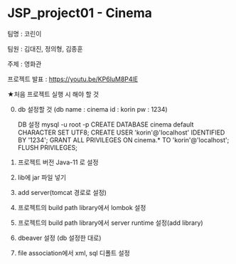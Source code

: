 # JSP_project01 - Cinema

팀명 : 코린이

팀원 : 김대진, 정의형, 김종훈

주제 : 영화관

프로젝트 발표 : https://youtu.be/KP6luM8P4lE

★처음 프로젝트 실행 시 해야 할 것

0. db 설정할 것
    (db name : cinema
    id	 : korin
    pw   : 1234)

    DB 설정
      mysql -u root -p
      CREATE DATABASE cinema default CHARACTER SET UTF8;
      CREATE USER 'korin'@'localhost' IDENTIFIED BY '1234';
      GRANT ALL PRIVILEGES ON cinema.* TO 'korin'@'localhost';
      FLUSH PRIVILEGES;
1. 프로젝트 버전 Java-11 로 설정
2. lib에 jar 파일 넣기
3. add server(tomcat 경로로 설정)
4. 프로젝트의 build path library에서 lombok 설정
5. 프로젝트의 build path library에서 server runtime 설정(add library)
6. dbeaver 설정 (db 설정한 대로)
7. file association에서 xml, sql 디폴트 설정
